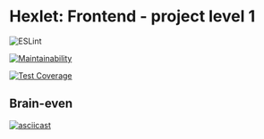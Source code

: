 # Hexlet: Frontend - project level 1
![ESLint](https://github.com/lemantik/frontend-project-lvl1/workflows/ESLint/badge.svg)

[![Maintainability](https://api.codeclimate.com/v1/badges/1e5e3f8ff7f1b0cbbddb/maintainability)](https://codeclimate.com/github/lemantik/frontend-project-lvl1/maintainability)

[![Test Coverage](https://api.codeclimate.com/v1/badges/1e5e3f8ff7f1b0cbbddb/test_coverage)](https://codeclimate.com/github/lemantik/frontend-project-lvl1/test_coverage)

## Brain-even
[![asciicast](https://asciinema.org/a/pU7oxN332G4YNCHOcXtLaZxEI.svg)](https://asciinema.org/a/pU7oxN332G4YNCHOcXtLaZxEI)